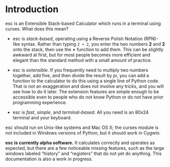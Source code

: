 Introduction
============

esc is an Extensible Stack-based Calculator which runs in a terminal using
curses. What does this mean?

* esc is *stack-based*, operating using a Reverse Polish Notation (RPN)-like
  syntax. Rather than typing `2 + 2`, you enter the two numbers **2** and **2**
  onto the stack, then use the **+** function to add them. This can be slightly
  awkward at first, but for most people becomes more efficient and elegant than
  the standard method with a small amount of practice.

* esc is *extensible*. If you frequently need to multiply two numbers together,
  add five, and then divide the result by pi, you can add a function to the
  calculator to do this using a single line of Python code. That is not an
  exaggeration and does not involve any tricks, and you will see how to do it
  later. The extension features are simple enough to be accessible even to
  people who do not know Python or do not have prior programming experience.

* esc is *fast*, *simple*, and *terminal-based*. All you need is an 80x24
  terminal and your keyboard.

esc should run on Unix-like systems and Mac OS X; the curses module is not
included in Windows versions of Python, but it should work in Cygwin.

**esc is currently alpha software.** It calculates correctly and operates as
expected, but there are a few noticeable missing features, such as the large
windows labeled “history” and “registers” that do not yet do anything. This
documentation is also a work in progress.
